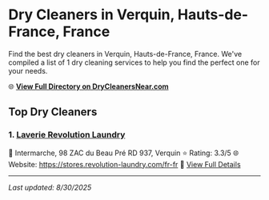 # Dry Cleaners in Verquin, Hauts-de-France, France

Find the best dry cleaners in Verquin, Hauts-de-France, France. We've compiled a list of 1 dry cleaning services to help you find the perfect one for your needs.

🌐 **[View Full Directory on DryCleanersNear.com](https://drycleanersnear.com/city/France/Hauts-de-France/Verquin)**

## Top Dry Cleaners

### 1. [Laverie Revolution Laundry](https://drycleanersnear.com/dryCleaner/68ae6809c95ff2c6096b1cc6/laverie-revolution-laundry)
📍 Intermarche, 98 ZAC du Beau Pré RD 937, Verquin
⭐ Rating: 3.3/5
🌐 Website: https://stores.revolution-laundry.com/fr-fr
🔗 [View Full Details](https://drycleanersnear.com/dryCleaner/68ae6809c95ff2c6096b1cc6/laverie-revolution-laundry)


---

*Last updated: 8/30/2025*
